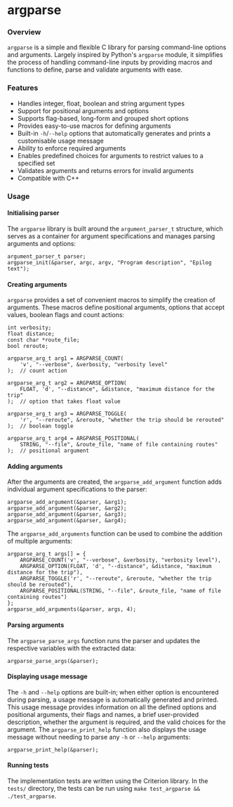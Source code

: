 # argparse

### Overview
`argparse` is a simple and flexible C library for parsing command-line options and arguments. Largely inspired by Python's `argparse` module, it simplifies the process of handling command-line inputs by providing macros and functions to define, parse and validate arguments with ease.

### Features
- Handles integer, float, boolean and string argument types
- Support for positional arguments and options
- Supports flag-based, long-form and grouped short options
- Provides easy-to-use macros for defining arguments
- Built-in `-h`/`--help` options that automatically generates and prints a customisable usage message
- Ability to enforce required arguments
- Enables predefined choices for arguments to restrict values to a specified set
- Validates arguments and returns errors for invalid arguments
- Compatible with C++

### Usage

#### Initialising parser
The `argparse` library is built around the `argument_parser_t` structure, which serves as a container for argument specifications and manages parsing arguments and options:
```
argument_parser_t parser;
argparse_init(&parser, argc, argv, "Program description", "Epilog text");
```

#### Creating arguments
`argparse` provides a set of convenient macros to simplify the creation of arguments. These macros define positional arguments, options that accept values, boolean flags and count actions:
```
int verbosity;
float distance;
const char *route_file;
bool reroute;

argparse_arg_t arg1 = ARGPARSE_COUNT(
    'v', "--verbose", &verbosity, "verbosity level"
);  // count action

argparse_arg_t arg2 = ARGPARSE_OPTION(
    FLOAT, 'd', "--distance", &distance, "maximum distance for the trip"
);  // option that takes float value

argparse_arg_t arg3 = ARGPARSE_TOGGLE(
    'r', "--reroute", &reroute, "whether the trip should be rerouted"
);  // boolean toggle

argparse_arg_t arg4 = ARGPARSE_POSITIONAL(
    STRING, "--file", &route_file, "name of file containing routes"
);  // positional argument
```

#### Adding arguments
After the arguments are created, the `argparse_add_argument` function adds individual argument specifications to the parser:

```
argparse_add_argument(&parser, &arg1);
argparse_add_argument(&parser, &arg2);
argparse_add_argument(&parser, &arg3);
argparse_add_argument(&parser, &arg4);
```

The `argparse_add_arguments` function can be used to combine the addition of multiple arguments:
```
argparse_arg_t args[] = {
    ARGPARSE_COUNT('v', "--verbose", &verbosity, "verbosity level"),
    ARGPARSE_OPTION(FLOAT, 'd', "--distance", &distance, "maximum distance for the trip"),
    ARGPARSE_TOGGLE('r', "--reroute", &reroute, "whether the trip should be rerouted"),
    ARGPARSE_POSITIONAL(STRING, "--file", &route_file, "name of file containing routes")
};
argparse_add_arguments(&parser, args, 4);
```

#### Parsing arguments
The `argparse_parse_args` function runs the parser and updates the respective variables with the extracted data:
```
argparse_parse_args(&parser);
```

#### Displaying usage message
The `-h` and `--help` options are built-in; when either option is encountered during parsing, a usage message is automatically generated and printed. This usage message provides information on all the defined options and positional arguments, their flags and names, a brief user-provided description, whether the argument is required, and the valid choices for the argument. The `argparse_print_help` function also displays the usage message without needing to parse any `-h` or `--help` arguments:
```
argparse_print_help(&parser);
```

#### Running tests
The implementation tests are written using the Criterion library. In the `tests/` directory, the tests can be run using `make test_argparse && ./test_argparse`.